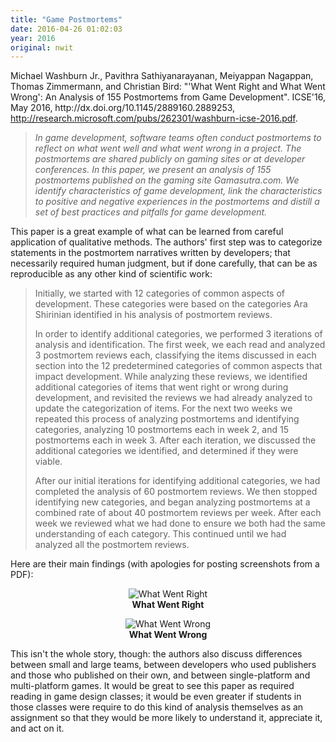 ```yaml
---
title: "Game Postmortems"
date: 2016-04-26 01:02:03
year: 2016
original: nwit
---
```

<p>
  Michael Washburn Jr., Pavithra Sathiyanarayanan, Meiyappan Nagappan, Thomas Zimmermann, and Christian Bird:
  "'What Went Right and What Went Wrong': An Analysis of 155 Postmortems from Game Development".
  ICSE'16, May 2016, http://dx.doi.org/10.1145/2889160.2889253,
  <a href="http://research.microsoft.com/pubs/262301/washburn-icse-2016.pdf">http://research.microsoft.com/pubs/262301/washburn-icse-2016.pdf</a>.
</p>
<blockquote>
  <em>
    In game development, software teams often conduct postmortems to
    reflect on what went well and what went wrong in a project.  The
    postmortems are shared publicly on gaming sites or at developer
    conferences.  In this paper, we present an analysis of 155
    postmortems published on the gaming site Gamasutra.com.  We
    identify characteristics of game development, link the
    characteristics to positive and negative experiences in the
    postmortems and distill a set of best practices and pitfalls for
    game development.
  </em>
</blockquote>
<p>
  This paper is a great example of what can be learned from careful
  application of qualitative methods.  The authors' first step was to
  categorize statements in the postmortem narratives written by
  developers; that necessarily required human judgment, but if done
  carefully, that can be as reproducible as any other kind of
  scientific work:
</p>
<blockquote>
  <p>
    Initially, we started with 12 categories of common aspects of
    development.  These categories were based on the categories Ara
    Shirinian identified in his analysis of postmortem reviews.
  </p>
  <p>
    In order to identify additional categories, we performed 3
    iterations of analysis and identification.  The first week, we
    each read and analyzed 3 postmortem reviews each, classifying the
    items discussed in each section into the 12 predetermined
    categories of common aspects that impact development.  While
    analyzing these reviews, we identified additional categories of
    items that went right or wrong during development, and revisited
    the reviews we had already analyzed to update the categorization
    of items. For the next two weeks we repeated this process of
    analyzing postmortems and identifying categories, analyzing 10
    postmortems each in week 2, and 15 postmortems each in week
    3. After each iteration, we discussed the additional categories we
    identified, and determined if they were viable.
  </p>
  <p>
    After our initial iterations for identifying additional
    categories, we had completed the analysis of 60 postmortem
    reviews.  We then stopped identifying new categories, and began
    analyzing postmortems at a combined rate of about 40 postmortem
    reviews per week.  After each week we reviewed what we had done to
    ensure we both had the same understanding of each category.  This
    continued until we had analyzed all the postmortem reviews.
  </p>
</blockquote>
<p>
  Here are their main findings
  (with apologies for posting screenshots from a PDF):
</p>
<p align="center">
  <img src="{{site.url}}/files/2016/06/what-went-right.png" alt="What Went Right" />
  <br>
  <strong>What Went Right</strong>
</p>
<p align="center">
  <img src="{{site.url}}/files/2016/06/what-went-wrong.png" alt="What Went Wrong" />
  <br>
  <strong>What Went Wrong</strong>
</p>
<p>
  This isn't the whole story, though: the authors also discuss
  differences between small and large teams, between developers who
  used publishers and those who published on their own, and between
  single-platform and multi-platform games.  It would be great to see
  this paper as required reading in game design classes; it would be
  even greater if students in those classes were require to do this
  kind of analysis themselves as an assignment so that they would be
  more likely to understand it, appreciate it, and act on it.
</p>
